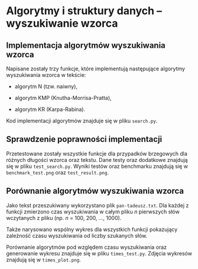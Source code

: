 # Algorytmy i struktury danych – wyszukiwanie wzorca

## Implementacja algorytmów wyszukiwania wzorca

Napisane zostały trzy funkcje, które implementują następujące algorytmy wyszukiwania wzorca w tekście:

* algorytm N (tzw. naiwny),

* algorytm KMP (Knutha-Morrisa-Pratta),

* algorytm KR (Karpa-Rabina).

Kod implementacji algorytmów znajduje się w pliku `search.py`.

## Sprawdzenie poprawności implementacji

Przetestowane zostały wszystkie funkcje dla przypadków brzegowych dla różnych długości wzorca oraz tekstu. Dane testy oraz dodatkowe znajdują się w pliku `test_search.py`.
Wyniki testów oraz benchmarku znajdują się w `benchmark_test.png` oraz `test_result.png`.

## Porównanie algorytmów wyszukiwania wzorca

Jako tekst przeszukiwany wykorzystano plik `pan-tadeusz.txt`. Dla każdej z funkcji zmierzono czas wyszukiwania w całym pliku *n* pierwszych słów wczytanych z pliku (np. *n* = 100, 200, ..., 1000).

Także narysowano wspólny wykres dla wszystkich funkcji pokazujący zależność czasu wyszukiwania od liczby szukanych słów.

Porównanie algorytmów pod względem czasu wyszukiwania oraz generowanie wykresu znajduje się w pliku `times_test.py`.
Zdjęcia wykresów znajdują się w `times_plot.png`. 
